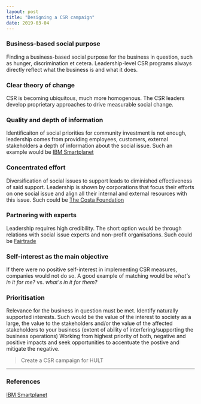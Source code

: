 ```yaml
---
layout: post
title: "Designing a CSR campaign"
date: 2019-03-04
---
```


### Business-based social purpose

Finding a business-based social purpose for the business in question, such as
hunger, discrimination et cetera. Leadership-level CSR programs always directly
reflect what the business is and what it does.

### Clear theory of change

CSR is becoming ubiquitous, much more homogenous. The CSR leaders develop
proprietary approaches to drive measurable social change.

### Quality and depth of information

Identificaiton of social priorities for community investment is not enough,
leadership comes from providing employees, customers, external stakeholders a
depth of information about the social issue. Such an example would be [IBM
Smartplanet](http://www.ibm.com/smartplanet/us/en/)

### Concentrated effort

Diversification of social issues to support leads to diminished effectiveness of
said support. Leadership is shown by corporations that focus their efforts on
one social issue and align all their internal and external resources with this
issue. Such could be [The Costa Foundation](www.costafoundation.com)

### Partnering with experts

Leadership requires high credibility. The short option would be through
relations with social issue experts and non-profit organisations. Such could be
[Fairtrade](www.fairtrade.com)

### Self-interest as the main objective

If there were no positive self-interest in implementing CSR measures, companies
would not do so. A good example of matching would be *what's in it for me?* vs.
*what's in it for them?*

### Prioritisation

Relevance for the business in question must be met. Identify naturally supported
interests. Such would be the value of the interest to society as a large, the
value to the stakeholders and/or the value of the affected stakeholders to your
business (extent of ability of interfering/supporting the business operations)
Working from highest priority of both, negative and positive impacts and seek
opportunities to accentuate the postive and mitigate the negative.

> Create a CSR campaign for HULT











--------------------------------------------------------------------------------

### References

[IBM Smartplanet](http://www.ibm.com/smartplanet/us/en/)


